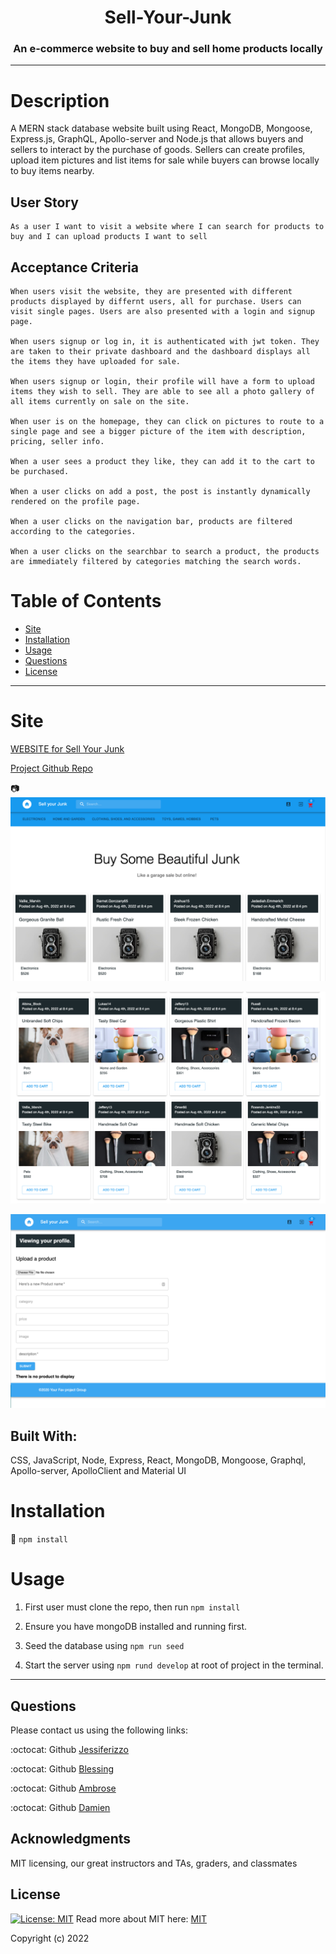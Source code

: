 <h1 align="center"> Sell-Your-Junk </h1>  
<h3 align="center">An e-commerce website to buy and sell home products locally</h3>

---

  # Description
  A MERN stack database website built using React, MongoDB, Mongoose, Express.js, GraphQL, Apollo-server and Node.js that allows buyers and sellers to interact by the purchase of goods. Sellers can create profiles, upload item pictures and list items for sale while buyers can browse locally to buy items nearby.

  ## User Story
    As a user I want to visit a website where I can search for products to buy and I can upload products I want to sell

## Acceptance Criteria
    When users visit the website, they are presented with different products displayed by differnt users, all for purchase. Users can visit single pages. Users are also presented with a login and signup page.

    When users signup or log in, it is authenticated with jwt token. They are taken to their private dashboard and the dashboard displays all the items they have uploaded for sale.

    When users signup or login, their profile will have a form to upload items they wish to sell. They are able to see all a photo gallery of all items currently on sale on the site.

    When user is on the homepage, they can click on pictures to route to a single page and see a bigger picture of the item with description, pricing, seller info.

    When a user sees a product they like, they can add it to the cart to be purchased.

    When a user clicks on add a post, the post is instantly dynamically rendered on the profile page.

    When a user clicks on the navigation bar, products are filtered according to the categories.

    When a user clicks on the searchbar to search a product, the products are immediately filtered by categories matching the search words.

  # Table of Contents
  * [Site](#site)
  * [Installation](#installation)
  * [Usage](#usage)
  * [Questions](#questions)
  * [License](#license)
  ---

  # Site

 [WEBSITE for Sell Your Junk](https://sell-your-junk.herokuapp.com/)

 [Project Github Repo](https://github.com/Jessiferizzo/DumpYourJunk.git)
  
  📷 
 ![picture of app](./client/public/homescreen.png)

 ![picture of app](./client/public/Screen%20Shot%202022-08-04%20at%205.51.53%20PM.png)

 ![picture of app](./client/public/Screen%20Shot%202022-08-04%20at%206.05.56%20PM.png)

  ## Built With:
 CSS, JavaScript, Node, Express, React, MongoDB, Mongoose, Graphql, Apollo-server, ApolloClient and Material UI
  
  # Installation
  💾 
  `npm install`
  
  # Usage
  1. First user must clone the repo, then run `npm install`
  2. Ensure you have mongoDB installed and running first. 
  
  3. Seed the database using `npm run seed`
  
  4. Start the server using `npm rund develop` at root of project in the terminal.

---
  
  ## Questions
  Please contact us using the following links:

  :octocat: Github [Jessiferizzo](https://github.com/jessiferizzo) 

  :octocat: Github [Blessing](https://github.com/BlessingI) 

  :octocat: Github [Ambrose](https://github.com/ashokunb)
  
  :octocat: Github [Damien](https://github.com/DH0710)

  ## Acknowledgments
 MIT licensing, our great instructors and TAs, graders, and classmates

  ## License
  [![License: MIT](https://img.shields.io/badge/License-MIT-green.svg)](https://opensource.org/licenses/MIT)
  Read more about MIT here:
  [MIT](https://opensource.org/licenses/MIT)

  Copyright (c) 2022 